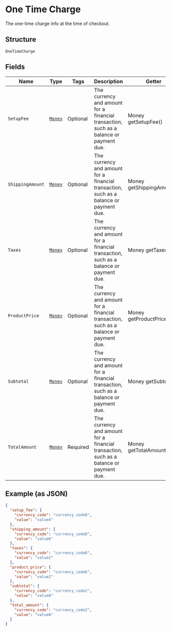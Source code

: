 
# One Time Charge

The one-time charge info at the time of checkout.

## Structure

`OneTimeCharge`

## Fields

| Name | Type | Tags | Description | Getter | Setter |
|  --- | --- | --- | --- | --- | --- |
| `SetupFee` | [`Money`](../../doc/models/money.md) | Optional | The currency and amount for a financial transaction, such as a balance or payment due. | Money getSetupFee() | setSetupFee(Money setupFee) |
| `ShippingAmount` | [`Money`](../../doc/models/money.md) | Optional | The currency and amount for a financial transaction, such as a balance or payment due. | Money getShippingAmount() | setShippingAmount(Money shippingAmount) |
| `Taxes` | [`Money`](../../doc/models/money.md) | Optional | The currency and amount for a financial transaction, such as a balance or payment due. | Money getTaxes() | setTaxes(Money taxes) |
| `ProductPrice` | [`Money`](../../doc/models/money.md) | Optional | The currency and amount for a financial transaction, such as a balance or payment due. | Money getProductPrice() | setProductPrice(Money productPrice) |
| `Subtotal` | [`Money`](../../doc/models/money.md) | Optional | The currency and amount for a financial transaction, such as a balance or payment due. | Money getSubtotal() | setSubtotal(Money subtotal) |
| `TotalAmount` | [`Money`](../../doc/models/money.md) | Required | The currency and amount for a financial transaction, such as a balance or payment due. | Money getTotalAmount() | setTotalAmount(Money totalAmount) |

## Example (as JSON)

```json
{
  "setup_fee": {
    "currency_code": "currency_code8",
    "value": "value4"
  },
  "shipping_amount": {
    "currency_code": "currency_code0",
    "value": "value6"
  },
  "taxes": {
    "currency_code": "currency_code6",
    "value": "value2"
  },
  "product_price": {
    "currency_code": "currency_code6",
    "value": "value2"
  },
  "subtotal": {
    "currency_code": "currency_code2",
    "value": "value8"
  },
  "total_amount": {
    "currency_code": "currency_code2",
    "value": "value8"
  }
}
```

